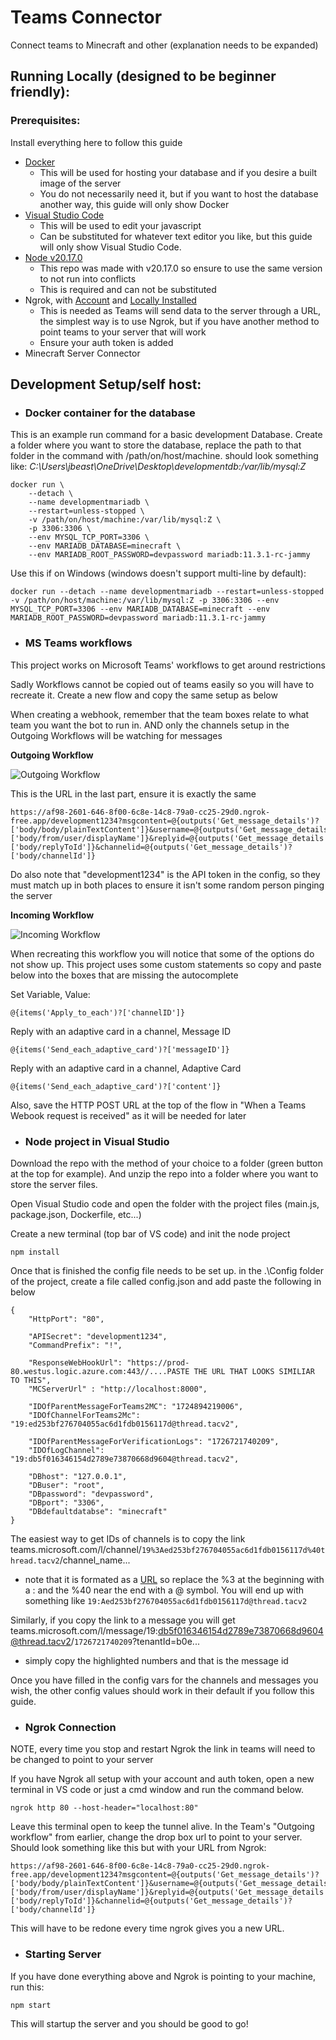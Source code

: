 # Teams Connector
 Connect teams to Minecraft and other (explanation needs to be expanded)

## Running Locally (designed to be beginner friendly):

### Prerequisites:
Install everything here to follow this guide
- [Docker](https://www.docker.com/)
  - This will be used for hosting your database and if you desire a built image of the server
  - You do not necessarily need it, but if you want to host the database another way, this guide will only show Docker
- [Visual Studio Code](https://code.visualstudio.com/)
  - This will be used to edit your javascript
  - Can be substituted for whatever text editor you like, but this guide will only show Visual Studio Code.
- [Node v20.17.0](https://nodejs.org/en/download/prebuilt-installer)
  - This repo was made with v20.17.0 so ensure to use the same version to not run into conflicts
  - This is required and can not be substituted
- Ngrok, with [Account](https://ngrok.com/) and [Locally Installed](https://dashboard.ngrok.com/get-started/setup/windows)
  - This is needed as Teams will send data to the server through a URL, the simplest way is to use Ngrok, but if you have another method to point teams to your server that will work
  - Ensure your auth token is added
- Minecraft Server Connector

## Development Setup/self host:
- ### Docker container for the database

This is an example run command for a basic development Database.
Create a folder where you want to store the database, replace the path to that folder in the command with /path/on/host/machine. should look something like: _C:\Users\jbeast\OneDrive\Desktop\developmentdb:/var/lib/mysql:Z_

```
docker run \
    --detach \
    --name developmentmariadb \
    --restart=unless-stopped \
    -v /path/on/host/machine:/var/lib/mysql:Z \
    -p 3306:3306 \
    --env MYSQL_TCP_PORT=3306 \
    --env MARIADB_DATABASE=minecraft \
    --env MARIADB_ROOT_PASSWORD=devpassword mariadb:11.3.1-rc-jammy
````
Use this if on Windows (windows doesn't support multi-line by default):
```
docker run --detach --name developmentmariadb --restart=unless-stopped -v /path/on/host/machine:/var/lib/mysql:Z -p 3306:3306 --env MYSQL_TCP_PORT=3306 --env MARIADB_DATABASE=minecraft --env MARIADB_ROOT_PASSWORD=devpassword mariadb:11.3.1-rc-jammy
````



- ### MS Teams workflows
This project works on Microsoft Teams' workflows to get around restrictions

Sadly Workflows cannot be copied out of teams easily so you will have to recreate it. Create a new flow and copy the same setup as below

When creating a webhook, remember that the team boxes relate to what team you want the bot to run in. AND only the channels setup in the Outgoing Workflows will be watching for messages

**Outgoing Workflow**

![Outgoing Workflow](https://github.com/jbeast291/Teams-Connector/blob/main/images/DEVout.png?raw=true)

This is the URL in the last part, ensure it is exactly the same
```
https://af98-2601-646-8f00-6c8e-14c8-79a0-cc25-29d0.ngrok-free.app/development1234?msgcontent=@{outputs('Get_message_details')?['body/body/plainTextContent']}&username=@{outputs('Get_message_details')?['body/from/user/displayName']}&replyid=@{outputs('Get_message_details')?['body/replyToId']}&channelid=@{outputs('Get_message_details')?['body/channelId']}
```
Do also note that "development1234" is the API token in the config, so they must match up in both places to ensure it isn't some random person pinging the server 

**Incoming Workflow**

![Incoming Workflow](https://github.com/jbeast291/Teams-Connector/blob/main/images/DEVin.png?raw=true)

When recreating this workflow you will notice that some of the options do not show up. This project uses some custom statements so copy and paste below into the boxes that are missing the autocomplete

Set Variable, Value:
```
@{items('Apply_to_each')?['channelID']}
```
Reply with an adaptive card in a channel, Message ID
```
@{items('Send_each_adaptive_card')?['messageID']}
```
Reply with an adaptive card in a channel, Adaptive Card
```
@{items('Send_each_adaptive_card')?['content']}
```

Also, save the HTTP POST URL at the top of the flow in "When a Teams Webook request is received" as it will be needed for later


- ### Node project in Visual Studio

Download the repo with the method of your choice to a folder (green button at the top for example). And unzip the repo into a folder where you want to store the server files.

Open Visual Studio code and open the folder with the project files (main.js, package.json, Dockerfile, etc...)

Create a new terminal (top bar of VS code) and init the node project
```
npm install
````
Once that is finished the config file needs to be set up.
in the .\Config folder of the project, create a file called config.json and add paste the following in below
```
{
	"HttpPort": "80",

	"APISecret": "development1234",
	"CommandPrefix": "!",

	"ResponseWebHookUrl": "https://prod-80.westus.logic.azure.com:443//....PASTE THE URL THAT LOOKS SIMILIAR TO THIS",
	"MCServerUrl" : "http://localhost:8000",

	"IDOfParentMessageForTeams2MC": "1724894219006",
	"IDOfChannelForTeams2Mc": "19:ed253bf276704055ac6d1fdb0156117d@thread.tacv2",

	"IDOfParentMessageForVerificationLogs": "1726721740209",
	"IDOfLogChannel": "19:db5f016346154d2789e73870668d9604@thread.tacv2",

	"DBhost": "127.0.0.1",
	"DBuser": "root",
	"DBpassword": "devpassword",
	"DBport": "3306",
	"DBdefaultdatabse": "minecraft"
}
```
The easiest way to get IDs of channels is to copy the link teams.microsoft.com/l/channel/`19%3Aed253bf276704055ac6d1fdb0156117d%40thread.tacv2`/channel_name... 

- note that it is formated as a [URL](https://www.w3schools.com/tags/ref_urlencode.asp?_sm_au_=iVVDMg0TSmrMV6Dm) so replace the %3 at the beginning with a : and the %40 near the end with a @ symbol. You will end up with something like `19:Aed253bf276704055ac6d1fdb0156117d@thread.tacv2`

Similarly, if you copy the link to a message you will get teams.microsoft.com/l/message/19:db5f016346154d2789e73870668d9604@thread.tacv2/`1726721740209`?tenantId=b0e...

- simply copy the highlighted numbers and that is the message id

Once you have filled in the config vars for the channels and messages you wish, the other config values should work in their default if you follow this guide. 

 - ### Ngrok Connection
NOTE, every time you stop and restart Ngrok the link in teams will need to be changed to point to your server

If you have Ngrok all setup with your account and auth token, open a new terminal in VS code or just a cmd window and run the command below. 
```
ngrok http 80 --host-header="localhost:80"
```
Leave this terminal open to keep the tunnel alive. In the Team's "Outgoing workflow" from earlier, change the drop box url to point to your server. Should look something like this but with your URL from Ngrok:
```
https://af98-2601-646-8f00-6c8e-14c8-79a0-cc25-29d0.ngrok-free.app/development1234?msgcontent=@{outputs('Get_message_details')?['body/body/plainTextContent']}&username=@{outputs('Get_message_details')?['body/from/user/displayName']}&replyid=@{outputs('Get_message_details')?['body/replyToId']}&channelid=@{outputs('Get_message_details')?['body/channelId']}
```
This will have to be redone every time ngrok gives you a new URL.

- ### Starting Server
If you have done everything above and Ngrok is pointing to your machine, run this:
```
npm start
````
This will startup the server and you should be good to go!
